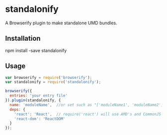 # standalonify
A Browserify plugin to make standalone UMD bundles.

## Installation
npm install -save standalonify

## Usage
```js
var browserify = require('browserify');
var standalonify = require('standalonify');

browserify({
  entries: 'your entry file'
}).plugin(standalonify, {
  name: 'moduleName',  //or set such as "['moduleName1', 'moduleName2']", can set more than one module name.
  deps: {
    'react': 'React',  // require('react') will use AMD's and CommonJS's require('react') or the React global object.
    'react-dom': 'ReactDOM'
  }
});
```
